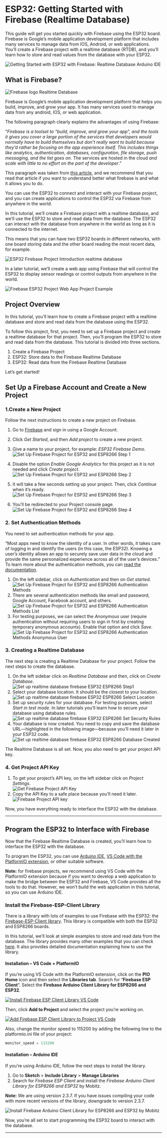 # ESP32: Getting Started with Firebase (Realtime Database)

This guide will get you started quickly with Firebase using the ESP32 board. Firebase is Google’s mobile application development platform that includes many services to manage data from IOS, Android, or web applications. You’ll create a Firebase project with a realtime database (RTDB), and you’ll learn how to store and read values from the database with your ESP32.

![Getting Started with ESP32 with Firebase: Realtime Database Arduino IDE](https://i0.wp.com/randomnerdtutorials.com/wp-content/uploads/2021/08/ESP32-Getting-Started-Firebase.jpg?resize=828%2C466&quality=100&strip=all&ssl=1)



## What is Firebase?

![Firebase logo Realtime Database](https://i0.wp.com/randomnerdtutorials.com/wp-content/uploads/2021/08/Firebase-logo.png?resize=750%2C211&quality=100&strip=all&ssl=1)

Firebase is Google’s mobile application development platform that helps you build, improve, and grow your app. It has many services used to manage data from any android, IOS, or web application.

The following paragraph clearly explains the advantages of using Firebase:

“_Firebase is a toolset to “build, improve, and grow your app”, and the tools it gives you cover a large portion of the services that developers would normally have to build themselves_  _but don’t really want to build because they’d rather be focusing on the app experience itself. This includes things like analytics, authentication, databases, configuration, file storage, push messaging, and the list goes on_. The services are hosted in the cloud _and scale with little to no effort on the part of the developer_.”

This paragraph was taken from  [this article](https://medium.com/firebase-developers/what-is-firebase-the-complete-story-abridged-bcc730c5f2c0), and we recommend that you read that article if you want to understand better what firebase is and what it allows you to do.

You can use the ESP32 to connect and interact with your Firebase project, and you can create applications to control the ESP32 via Firebase from anywhere in the world.

In this tutorial, we’ll create a Firebase project with a realtime database, and we’ll use the ESP32 to store and read data from the database. The ESP32 can interact with the database from anywhere in the world as long as it is connected to the internet.

This means that you can have two ESP32 boards in different networks, with one board storing data and the other board reading the most recent data, for example.

![ESP32 Firebase Project Introduction realtime database](https://i0.wp.com/randomnerdtutorials.com/wp-content/uploads/2021/08/Firebase-ESP32-Project-Intro.png?resize=750%2C227&quality=100&strip=all&ssl=1)

In a later tutorial, we’ll create a web app using Firebase that will control the ESP32 to display sensor readings or control outputs from anywhere in the world.

![Firebase ESP32 Project Web App Project Example](https://i0.wp.com/randomnerdtutorials.com/wp-content/uploads/2021/08/Firebase-ESP32-Project-Web-App-Project-Example.png?resize=750%2C325&quality=100&strip=all&ssl=1)

## Project Overview

In this tutorial, you’ll learn how to create a Firebase project with a realtime database and store and read data from the database using the ESP32.

To follow this project, first, you need to set up a Firebase project and create a realtime database for that project. Then, you’ll program the ESP32 to store and read data from the database. This tutorial is divided into three sections.

1.  Create a Firebase Project
2.  ESP32: Store data to the Firebase Realtime Database
3.  ESP32: Read data from the Firebase Realtime Database

Let’s get started!

## Set Up a Firebase Account and Create a New Project

### 1.Create a New Project

Follow the next instructions to create a new project on Firebase.

1.  Go to  [Firebase](https://firebase.google.com/) and sign in using a Google Account.
2.  Click  _Get Started_, and then  _Add project_  to create a new project.
3.  Give a name to your project, for example:  _ESP32 Firebase Demo_.  
    ![Set Up Firebase Project for ESP32 and ESP8266 Step 1](https://i0.wp.com/randomnerdtutorials.com/wp-content/uploads/2021/08/1-Set-Up-Firebase-Project-ESP32-ESP8266.png?resize=680%2C550&quality=100&strip=all&ssl=1)
4.  Disable the option  _Enable Google Analytics_  for this project as it is not needed and click  _Create project_.  
    ![Set Up Firebase Project for ESP32 and ESP8266 Step 2](https://i0.wp.com/randomnerdtutorials.com/wp-content/uploads/2021/08/2-Set-Up-Firebase-Project-ESP32-ESP8266.png?resize=750%2C691&quality=100&strip=all&ssl=1)
5.  It will take a few seconds setting up your project. Then, click  _Continue_ when it’s ready.  
    ![Set Up Firebase Project for ESP32 and ESP8266 Step 3](https://i0.wp.com/randomnerdtutorials.com/wp-content/uploads/2021/08/3-Set-Up-Firebase-Project-ESP32-ESP8266.png?resize=750%2C391&quality=100&strip=all&ssl=1)  
    
6.  You’ll be redirected to your Project console page.  
    ![Set Up Firebase Project for ESP32 and ESP8266 Step 4](https://i0.wp.com/randomnerdtutorials.com/wp-content/uploads/2021/08/4-Set-Up-Firebase-Project-ESP32-ESP8266.png?resize=750%2C402&quality=100&strip=all&ssl=1)

### 2. Set Authentication Methods

You need to set authentication methods for your app.

“Most apps need to know the identity of a user. In other words, it takes care of logging in and identify the users (in this case, the ESP32). Knowing a user’s identity allows an app to securely save user data in the cloud and provide the same personalized experience across all of the user’s devices.” To learn more about the authentication methods, you can  [read the documentation](https://firebase.google.com/docs/auth).

1.  On the left sidebar, click on  _Authentication_ and then on  _Get started_.  
    ![Set Up Firebase Project for ESP32 and ESP8266 Authentication Methods](https://i0.wp.com/randomnerdtutorials.com/wp-content/uploads/2021/08/5-Set-Up-Firebase-Project-ESP32-ESP8266.png?resize=750%2C481&quality=100&strip=all&ssl=1)
2.  There are several authentication methods like email and password, Google Account, Facebook account, and others.![Set Up Firebase Project for ESP32 and ESP8266 Authentication Methods List](https://i0.wp.com/randomnerdtutorials.com/wp-content/uploads/2021/08/6-Set-Up-Firebase-Project-ESP32-ESP8266.png?resize=750%2C827&quality=100&strip=all&ssl=1)
3.  For testing purposes, we can select the  _Anonymous_ user (require authentication without requiring users to sign in first by creating temporary anonymous accounts). Enable that option and click  _Save_.![Set Up Firebase Project for ESP32 and ESP8266 Authentication Methods Anonymous User](https://i0.wp.com/randomnerdtutorials.com/wp-content/uploads/2021/08/7-Set-Up-Firebase-Project-ESP32-ESP8266.png?resize=828%2C315&quality=100&strip=all&ssl=1)

### 3. Creating a Realtime Database

The next step is creating a Realtime Database for your project. Follow the next steps to create the database.

1.  On the left sidebar click on  _Realtime Database_  and then, click on  _Create Database_.  
    ![Set up realtime database firebase ESP32 ESP8266 Step1](https://i0.wp.com/randomnerdtutorials.com/wp-content/uploads/2021/08/1-Set-Up-Firebase-database-ESP32-ESP8266.png?resize=750%2C573&quality=100&strip=all&ssl=1)
2.  Select your database location. It should be the closest to your location.  
    ![Set up realtime database firebase ESP32 ESP8266 Select Location](https://i0.wp.com/randomnerdtutorials.com/wp-content/uploads/2021/08/2-Set-Up-Firebase-database-ESP32-ESP8266.png?resize=750%2C372&quality=100&strip=all&ssl=1)
3.  Set up security rules for your database. For testing purposes, select  _Start in test mode_. In later tutorials you’ll learn how to secure your database using database rules.  
    ![Set up realtime database firebase ESP32 ESP8266 Set Security Rules](https://i0.wp.com/randomnerdtutorials.com/wp-content/uploads/2021/08/3-Set-Up-Firebase-database-ESP32-ESP8266.png?resize=776%2C478&quality=100&strip=all&ssl=1)
4.  Your database is now created. You need to copy and save the database URL—highlighted in the following image—because you’ll need it later in your ESP32 code.  
    ![Set up realtime database firebase ESP32 ESP8266 Database Created](https://i0.wp.com/randomnerdtutorials.com/wp-content/uploads/2021/08/4-Set-Up-Firebase-database-ESP32-ESP8266.png?resize=750%2C372&quality=100&strip=all&ssl=1)

The Realtime Database is all set. Now, you also need to get your project API key.

### 4. Get Project API Key

1.  To get your project’s API key, on the left sidebar click on  _Project Settings_.  
    ![Get Firebase Project API Key](https://i0.wp.com/randomnerdtutorials.com/wp-content/uploads/2021/08/1-Get-Firebase-Project-API-Key.png?resize=750%2C192&quality=100&strip=all&ssl=1)
2.  Copy the API Key to a safe place because you’ll need it later.  
    ![Firebase Project API key](https://i0.wp.com/randomnerdtutorials.com/wp-content/uploads/2021/08/2-Get-Firebase-Project-API-Key.png?resize=792%2C457&quality=100&strip=all&ssl=1)

Now, you have everything ready to interface the ESP32 with the database.

----------

## Program the ESP32 to Interface with Firebase

Now that the Firebase Realtime Database is created, you’ll learn how to interface the ESP32 with the database.

To program the ESP32, you can use  [Arduino IDE](https://randomnerdtutorials.com/installing-the-esp32-board-in-arduino-ide-windows-instructions/),  [VS Code with the PlatformIO extension](https://randomnerdtutorials.com/vs-code-platformio-ide-esp32-esp8266-arduino/), or other suitable software.

**Note:** for firebase projects, we recommend using VS Code with the PlatformIO extension because if you want to develop a web application to make the bridge between the ESP32 and Firebase, VS Code provides all the tools to do that. However, we won’t build the web application in this tutorial, so you can use Arduino IDE.

### Install the Firebase-ESP-Client Library

There is a library with lots of examples to use Firebase with the ESP32: the  [Firebase-ESP-Client library](https://github.com/mobizt/Firebase-ESP-Client). This library is compatible with both the ESP32 and ESP8266 boards.

In this tutorial, we’ll look at simple examples to store and read data from the database. The library provides many other examples that you can check  [here](https://github.com/mobizt/Firebase-ESP-Client/tree/main/examples). It also provides detailed documentation explaining how to use the library.

#### Installation – VS Code + PlatformIO

If you’re using VS Code with the PlatformIO extension, click on the  **PIO Home**  icon and then select the  **Libraries tab**. Search for “**Firebase ESP Client**“. Select the  **Firebase Arduino Client Library for ESP8266 and ESP32**.

[![Install Firebase ESP Client Library VS Code](https://i0.wp.com/randomnerdtutorials.com/wp-content/uploads/2021/09/Install-Firebase-Library-VS-Code-1.png?resize=828%2C745&quality=100&strip=all&ssl=1)](https://i0.wp.com/randomnerdtutorials.com/wp-content/uploads/2021/09/Install-Firebase-Library-VS-Code-1.png?quality=100&strip=all&ssl=1)

Then, click  **Add to Project**  and select the project you’re working on.

[![Add Firebase ESP Client Library to Project VS Code](https://i0.wp.com/randomnerdtutorials.com/wp-content/uploads/2021/09/Install-Firebase-Library-VS-Code-2.png?resize=828%2C411&quality=100&strip=all&ssl=1)](https://i0.wp.com/randomnerdtutorials.com/wp-content/uploads/2021/09/Install-Firebase-Library-VS-Code-2.png?quality=100&strip=all&ssl=1)

Also, change the monitor speed to 115200 by adding the following line to the  platformio.ini  file of your project:

```c
monitor_speed = 115200
```

#### Installation – Arduino IDE

If you’re using Arduino IDE, follow the next steps to install the library.

1.  Go to  **Sketch** >  **Include Library**  >  **Manage Libraries**
2.  Search for  _Firebase ESP Client_  and install the  _Firebase Arduino Client Library for ESP8266 and ESP32_  by Mobitz.

**Note:** We are using version 2.3.7. If you have issues compiling your code with more recent versions of the library, downgrade to version 2.3.7.

![Install Firebase Arduino Client Library for ESP8266 and ESP32 by Mobitz](https://i0.wp.com/randomnerdtutorials.com/wp-content/uploads/2021/09/Install-Firebase-ESP-Client-Library-Arduino-IDE-f.png?resize=786%2C443&quality=100&strip=all&ssl=1)

Now, you’re all set to start programming the ESP32 board to interact with the database.

----------
